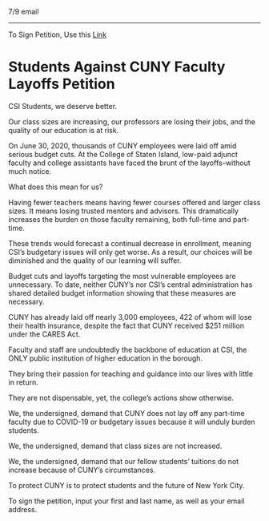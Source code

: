 7/9 email

-----

To Sign Petition, Use this [Link](https://docs.google.com/forms/d/e/1FAIpQLSdnPCrwDiU5Nq7kFNXDzIaI3Eu3zLvbQPC-MUpSIoR3nk5mUw/viewform​)

# Students Against CUNY Faculty Layoffs Petition

CSI Students, we deserve better. 



Our class sizes are increasing, our professors are losing their jobs, and the quality of our education is at risk.




On June 30, 2020, thousands of CUNY employees were laid off amid serious budget cuts. At the College of Staten Island, low-paid adjunct faculty and college assistants have faced the brunt of the layoffs–without much notice.




What does this mean for us? 



Having fewer teachers means having fewer courses offered and larger class sizes. It means losing trusted mentors and advisors. This dramatically increases the burden on those faculty remaining, both full-time and part-time.



These trends would forecast a continual decrease in enrollment, meaning CSI’s budgetary issues will only get worse. As a result, our choices will be diminished and the quality of our learning will suffer.



Budget cuts and layoffs targeting the most vulnerable employees are unnecessary. To date, neither CUNY’s nor CSI’s central administration has shared detailed budget information showing that these measures are necessary.



CUNY has already laid off nearly 3,000 employees, 422 of whom will lose their health insurance, despite the fact that CUNY received \$251 million under the CARES Act.



Faculty and staff are undoubtedly the backbone of education at CSI, the ONLY public institution of higher education in the borough.




They bring their passion for teaching and guidance into our lives with little in return.




They are not dispensable, yet, the college’s actions show otherwise. 



We, the undersigned, demand that CUNY does not lay off any part-time faculty due to COVID-19 or budgetary issues because it will unduly burden students.




We, the undersigned, demand that class sizes are not increased.



We, the undersigned, demand that our fellow students’ tuitions do not increase because of CUNY’s circumstances.



To protect CUNY is to protect students and the future of New York City. 





To sign the petition, input your first and last name, as well as your email address.



